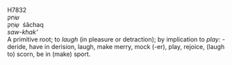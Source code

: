 <body>
  <p>H7832<br>  שׂחק  <br> שָׂחַק  ‎  śâchaq  <br><i>saw-khak‘ </i><br>A primitive root; to <i>laugh</i> (in pleasure or detraction); by implication to <i>play: - </i>deride, have in derision, laugh, make merry, mock (-er), play, rejoice, (laugh to) scorn, be in (make) sport.<br></p>
 </body>